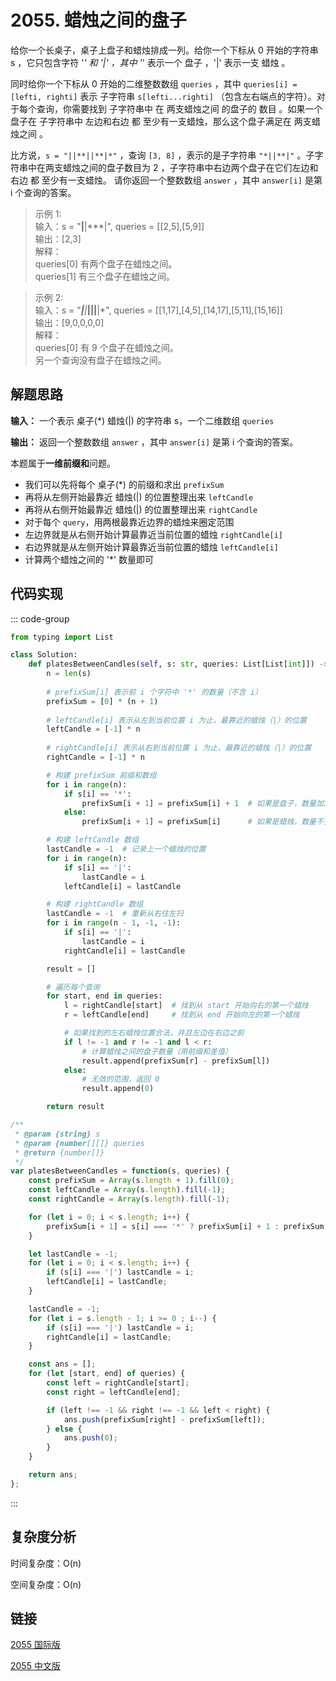 # 2055. 蜡烛之间的盘子 <Badge type="warning" text="Medium" />

给你一个长桌子，桌子上盘子和蜡烛排成一列。给你一个下标从 0 开始的字符串 s ，它只包含字符 '*' 和 '|' ，其中 '*' 表示一个 盘子 ，'|' 表示一支 蜡烛 。

同时给你一个下标从 0 开始的二维整数数组 `queries` ，其中 `queries[i] = [lefti, righti]` 表示 子字符串 `s[lefti...righti]` （包含左右端点的字符）。对于每个查询，你需要找到 子字符串中 在 两支蜡烛之间 的盘子的 数目 。如果一个盘子在 子字符串中 左边和右边 都 至少有一支蜡烛，那么这个盘子满足在 两支蜡烛之间 。

比方说，`s = "||**||**|*"` ，查询 `[3, 8]` ，表示的是子字符串 `"*||**|"` 。子字符串中在两支蜡烛之间的盘子数目为 2 ，子字符串中右边两个盘子在它们左边和右边 都 至少有一支蜡烛。
请你返回一个整数数组 `answer` ，其中 `answer[i]` 是第 i 个查询的答案。

>示例 1:  
输入：s = "**|**|***|", queries = [[2,5],[5,9]]   
输出：[2,3]   
解释：   
queries[0] 有两个盘子在蜡烛之间。   
queries[1] 有三个盘子在蜡烛之间。   

>示例 2:  
输入：s = "***|**|*****|**||**|*", queries = [[1,17],[4,5],[14,17],[5,11],[15,16]]   
输出：[9,0,0,0,0]   
解释：   
queries[0] 有 9 个盘子在蜡烛之间。   
另一个查询没有盘子在蜡烛之间。 

## 解题思路
**输入：** 一个表示 桌子(*) 蜡烛(|) 的字符串 s，一个二维数组 `queries`

**输出：** 返回一个整数数组 `answer` ，其中 `answer[i]` 是第 i 个查询的答案。

本题属于**一维前缀和**问题。

- 我们可以先将每个 桌子(*) 的前缀和求出 `prefixSum`
- 再将从左侧开始最靠近 蜡烛(|) 的位置整理出来 `leftCandle`
- 再将从右侧开始最靠近 蜡烛(|) 的位置整理出来 `rightCandle`
- 对于每个 `query`，用两根最靠近边界的蜡烛来圈定范围
- 左边界就是从右侧开始计算最靠近当前位置的蜡烛 `rightCandle[i]`
- 右边界就是从左侧开始计算最靠近当前位置的蜡烛 `leftCandle[i]`
- 计算两个蜡烛之间的 '*' 数量即可

## 代码实现

::: code-group

```python
from typing import List

class Solution:
    def platesBetweenCandles(self, s: str, queries: List[List[int]]) -> List[int]:
        n = len(s)
        
        # prefixSum[i] 表示前 i 个字符中 '*' 的数量（不含 i）
        prefixSum = [0] * (n + 1)
        
        # leftCandle[i] 表示从左到当前位置 i 为止，最靠近的蜡烛（|）的位置
        leftCandle = [-1] * n
        
        # rightCandle[i] 表示从右到当前位置 i 为止，最靠近的蜡烛（|）的位置
        rightCandle = [-1] * n

        # 构建 prefixSum 前缀和数组
        for i in range(n):
            if s[i] == '*':
                prefixSum[i + 1] = prefixSum[i] + 1  # 如果是盘子，数量加1
            else:
                prefixSum[i + 1] = prefixSum[i]      # 如果是蜡烛，数量不变

        # 构建 leftCandle 数组
        lastCandle = -1  # 记录上一个蜡烛的位置
        for i in range(n):
            if s[i] == '|':
                lastCandle = i
            leftCandle[i] = lastCandle

        # 构建 rightCandle 数组
        lastCandle = -1  # 重新从右往左扫
        for i in range(n - 1, -1, -1):
            if s[i] == '|':
                lastCandle = i
            rightCandle[i] = lastCandle

        result = []

        # 遍历每个查询
        for start, end in queries:
            l = rightCandle[start]  # 找到从 start 开始向右的第一个蜡烛
            r = leftCandle[end]     # 找到从 end 开始向左的第一个蜡烛

            # 如果找到的左右蜡烛位置合法，并且左边在右边之前
            if l != -1 and r != -1 and l < r:
                # 计算蜡烛之间的盘子数量（用前缀和差值）
                result.append(prefixSum[r] - prefixSum[l])
            else:
                # 无效的范围，返回 0
                result.append(0)

        return result
```

```javascript
/**
 * @param {string} s
 * @param {number[][]} queries
 * @return {number[]}
 */
var platesBetweenCandles = function(s, queries) {
    const prefixSum = Array(s.length + 1).fill(0);
    const leftCandle = Array(s.length).fill(-1);
    const rightCandle = Array(s.length).fill(-1);

    for (let i = 0; i < s.length; i++) {
        prefixSum[i + 1] = s[i] === '*' ? prefixSum[i] + 1 : prefixSum[i];
    }

    let lastCandle = -1;
    for (let i = 0; i < s.length; i++) {
        if (s[i] === '|') lastCandle = i;
        leftCandle[i] = lastCandle;
    }

    lastCandle = -1;
    for (let i = s.length - 1; i >= 0 ; i--) {
        if (s[i] === '|') lastCandle = i;
        rightCandle[i] = lastCandle;
    }

    const ans = [];
    for (let [start, end] of queries) {
        const left = rightCandle[start];
        const right = leftCandle[end];

        if (left !== -1 && right !== -1 && left < right) {
            ans.push(prefixSum[right] - prefixSum[left]);
        } else {
            ans.push(0);
        }
    }

    return ans;
};
```
:::

## 复杂度分析

时间复杂度：O(n)

空间复杂度：O(n)

## 链接

[2055 国际版](https://leetcode.com/problems/plates-between-candles/description/)

[2055 中文版](https://leetcode.cn/problems/plates-between-candles/description/)
